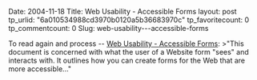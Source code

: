 Date: 2004-11-18
Title: Web Usability - Accessible Forms
layout: post
tp_urlid: "6a010534988cd3970b0120a5b36683970c"
tp_favoritecount: 0
tp_commentcount: 0
Slug: web-usability---accessible-forms

To read again and process -- <a href="http://www.usability.com.au/resources/forms.cfm">Web Usability - Accessible Forms</a>:
&gt;&quot;This document is concerned with what the user of a Website form &quot;sees&quot; and interacts with. It outlines how you can create forms for the Web that are more accessible...&quot;
